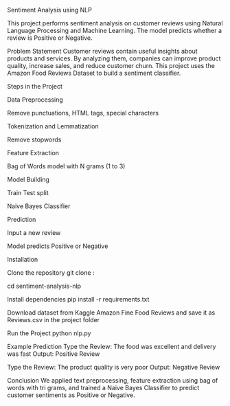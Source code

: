 Sentiment Analysis using NLP

This project performs sentiment analysis on customer reviews using Natural Language Processing and Machine Learning.
The model predicts whether a review is Positive or Negative.

Problem Statement
Customer reviews contain useful insights about products and services. By analyzing them, companies can improve product quality, increase sales, and reduce customer churn.
This project uses the Amazon Food Reviews Dataset to build a sentiment classifier.

Steps in the Project

Data Preprocessing

Remove punctuations, HTML tags, special characters

Tokenization and Lemmatization

Remove stopwords

Feature Extraction

Bag of Words model with N grams (1 to 3)

Model Building

Train Test split

Naive Bayes Classifier

Prediction

Input a new review

Model predicts Positive or Negative

Installation

Clone the repository
git clone :

cd sentiment-analysis-nlp

Install dependencies
pip install -r requirements.txt

Download dataset from Kaggle Amazon Fine Food Reviews and save it as Reviews.csv in the project folder

Run the Project
python nlp.py

Example Prediction
Type the Review: The food was excellent and delivery was fast
Output: Positive Review

Type the Review: The product quality is very poor
Output: Negative Review

Conclusion
We applied text preprocessing, feature extraction using bag of words with tri grams, and trained a Naive Bayes Classifier to predict customer sentiments as Positive or Negative.